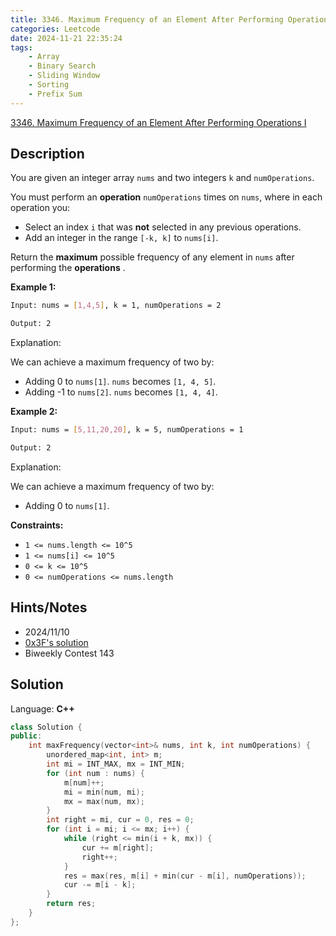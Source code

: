 ```yaml
---
title: 3346. Maximum Frequency of an Element After Performing Operations I
categories: Leetcode
date: 2024-11-21 22:35:24
tags:
    - Array
    - Binary Search
    - Sliding Window
    - Sorting
    - Prefix Sum
---
```


[3346. Maximum Frequency of an Element After Performing Operations I](https://leetcode.com/problems/maximum-frequency-of-an-element-after-performing-operations-i/description/)

## Description

You are given an integer array `nums` and two integers `k` and `numOperations`.

You must perform an **operation**  `numOperations` times on `nums`, where in each operation you:

- Select an index `i` that was **not**  selected in any previous operations.
- Add an integer in the range `[-k, k]` to `nums[i]`.

Return the **maximum**  possible frequency of any element in `nums` after performing the **operations** .

**Example 1:**

```bash
Input: nums = [1,4,5], k = 1, numOperations = 2

Output: 2
```

Explanation:

We can achieve a maximum frequency of two by:

- Adding 0 to `nums[1]`. `nums` becomes `[1, 4, 5]`.
- Adding -1 to `nums[2]`. `nums` becomes `[1, 4, 4]`.

**Example 2:**

```bash
Input: nums = [5,11,20,20], k = 5, numOperations = 1

Output: 2
```

Explanation:

We can achieve a maximum frequency of two by:

- Adding 0 to `nums[1]`.

**Constraints:**

- `1 <= nums.length <= 10^5`
- `1 <= nums[i] <= 10^5`
- `0 <= k <= 10^5`
- `0 <= numOperations <= nums.length`

## Hints/Notes

- 2024/11/10
- [0x3F's solution](https://leetcode.cn/problems/maximum-frequency-of-an-element-after-performing-operations-i/solution/liang-chong-fang-fa-chai-fen-hua-dong-ch-spm9/)
- Biweekly Contest 143

## Solution

Language: **C++**

```C++
class Solution {
public:
    int maxFrequency(vector<int>& nums, int k, int numOperations) {
        unordered_map<int, int> m;
        int mi = INT_MAX, mx = INT_MIN;
        for (int num : nums) {
            m[num]++;
            mi = min(num, mi);
            mx = max(num, mx);
        }
        int right = mi, cur = 0, res = 0;
        for (int i = mi; i <= mx; i++) {
            while (right <= min(i + k, mx)) {
                cur += m[right];
                right++;
            }
            res = max(res, m[i] + min(cur - m[i], numOperations));
            cur -= m[i - k];
        }
        return res;
    }
};
```
